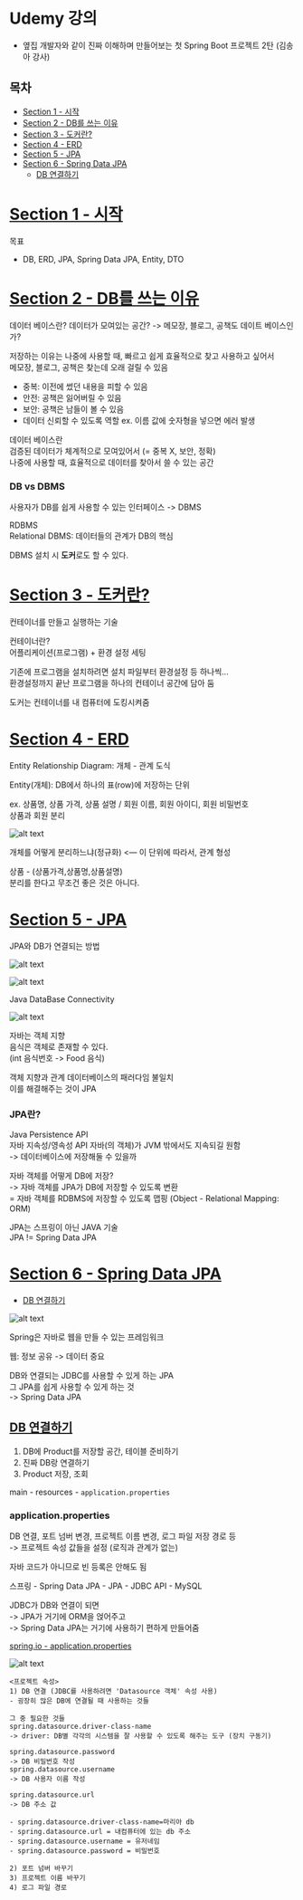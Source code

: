 # Udemy 강의

- 옆집 개발자와 같이 진짜 이해하며 만들어보는 첫 Spring Boot 프로젝트 2탄 (김송아 강사)

## 목차

- [Section 1 - 시작](#section-1---시작)
- [Section 2 - DB를 쓰는 이유](#section-2---db를-쓰는-이유)
- [Section 3 - 도커란?](#section-3---도커란)
- [Section 4 - ERD](#section-4---erd)
- [Section 5 - JPA](#section-5---jpa)
- [Section 6 - Spring Data JPA](#section-6---spring-data-jpa)
  - [DB 연결하기](#db-연결하기)

# [Section 1 - 시작](#목차)

목표

- DB, ERD, JPA, Spring Data JPA, Entity, DTO

# [Section 2 - DB를 쓰는 이유](#목차)

데이터 베이스란? 데이터가 모여있는 공간?
-> 메모장, 블로그, 공책도 데이트 베이스인가?

저장하는 이유는 나중에 사용할 때, 빠르고 쉽게 효율적으로 찾고 사용하고 싶어서  
메모장, 블로그, 공책은 찾는데 오래 걸릴 수 있음

- 중복: 이전에 썼던 내용을 피할 수 있음
- 안전: 공책은 잃어버릴 수 있음
- 보안: 공책은 남들이 볼 수 있음
- 데이터 신뢰할 수 있도록 역할
  ex. 이름 값에 숫자형을 넣으면 에러 발생

데이터 베이스란  
검증된 데이터가 체계적으로 모여있어서 (= 중복 X, 보안, 정확)  
나중에 사용할 때, 효율적으로 데이터를 찾아서 쓸 수 있는 공간

### DB vs DBMS

사용자가 DB를 쉽게 사용할 수 있는 인터페이스 -> DBMS

RDBMS  
Relational DBMS: 데이터들의 관계가 DB의 핵심

DBMS 설치 시 **도커**로도 할 수 있다.

# [Section 3 - 도커란?](#목차)

컨테이너를 만들고 실행하는 기술

컨테이너란?  
어플리케이션(프로그램) + 환경 설정 세팅

기존에 프로그램을 설치하려면 설치 파일부터 환경설정 등 하나씩...  
환경설정까지 끝난 프로그램을 하나의 컨테이너 공간에 담아 둠

도커는 컨테이너를 내 컴퓨터에 도킹시켜줌

# [Section 4 - ERD](#목차)

Entity Relationship Diagram: 개체 - 관계 도식

Entity(개체): DB에서 하나의 표(row)에 저장하는 단위

ex. 상품명, 상품 가격, 상품 설명 / 회원 이름, 회원 아이디, 회원 비밀번호  
상품과 회원 분리

![alt text](img/image-17.png)

개체를 어떻게 분리하느냐(정규화) <— 이 단위에 따라서, 관계 형성

상품 - (상품가격,상품명,상품설명)  
분리를 한다고 무조건 좋은 것은 아니다.

# [Section 5 - JPA](#목차)

JPA와 DB가 연결되는 방법

![alt text](img/image-18.png)

![alt text](img/image-19.png)

Java DataBase Connectivity

![alt text](img/image-20.png)

자바는 객체 지향  
음식은 객체로 존재할 수 있다.  
(int 음식번호 -> Food 음식)

객체 지향과 관계 데이터베이스의 패러다임 불일치  
이를 해결해주는 것이 JPA

### JPA란?

Java Persistence API  
자바 지속성/영속성 API
자바(의 객체)가 JVM 밖에서도 지속되길 원함  
-> 데이터베이스에 저장해둘 수 있을까

자바 객체를 어떻게 DB에 저장?  
-> 자바 객체를 JPA가 DB에 저장할 수 있도록 변환  
= 자바 객체를 RDBMS에 저장할 수 있도록 맵핑
(Object - Relational Mapping: ORM)

JPA는 스프링이 아닌 JAVA 기술  
JPA != Spring Data JPA

# [Section 6 - Spring Data JPA](#목차)

- [DB 연결하기](#)

![alt text](img/image-21.png)

Spring은 자바로 웹을 만들 수 있는 프레임워크

웹: 정보 공유 -> 데이터 중요

DB와 연결되는 JDBC를 사용할 수 있게 하는 JPA  
그 JPA를 쉽게 사용할 수 있게 하는 것  
-> Spring Data JPA

## [DB 연결하기](#section-6---spring-data-jpa)

1. DB에 Product를 저장할 공간, 테이블 준비하기
2. 진짜 DB랑 연결하기
3. Product 저장, 조회

main - resources - `application.properties`

### application.properties

DB 연결, 포트 넘버 변경, 프로젝트 이름 변경, 로그 파일 저장 경로 등  
-> 프로젝트 속성 값들을 설정 (로직과 관계가 없는)

자바 코드가 아니므로 빈 등록은 안해도 됨

스프링 - Spring Data JPA - JPA - JDBC API - MySQL

JDBC가 DB와 연결이 되면  
-> JPA가 거기에 ORM을 얹어주고  
-> Spring Data JPA는 거기에 사용하기 편하게 만들어줌

[spring.io - application.properties](https://docs.spring.io/spring-boot/appendix/application-properties/index.html)

![alt text](img/image-22.png)

```
<프로젝트 속성>
1) DB 연결 (JDBC를 사용하려면 'Datasource 객체' 속성 사용)
- 굉장히 많은 DB에 연결될 때 사용하는 것들

그 중 필요한 것들
spring.datasource.driver-class-name
-> driver: DB별 각각의 시스템을 잘 사용할 수 있도록 해주는 도구 (장치 구동기)

spring.datasource.password
-> DB 비밀번호 작성
spring.datasource.username
-> DB 사용자 이름 작성

spring.datasource.url
-> DB 주소 값

- spring.datasource.driver-class-name=마리아 db
- spring.datasource.url = 내컴퓨터에 있는 db 주소
- spring.datasource.username = 유저네임
- spring.datasource.password = 비밀번호

2) 포트 넘버 바꾸기
3) 프로젝트 이름 바꾸기
4) 로그 파일 경로
```
